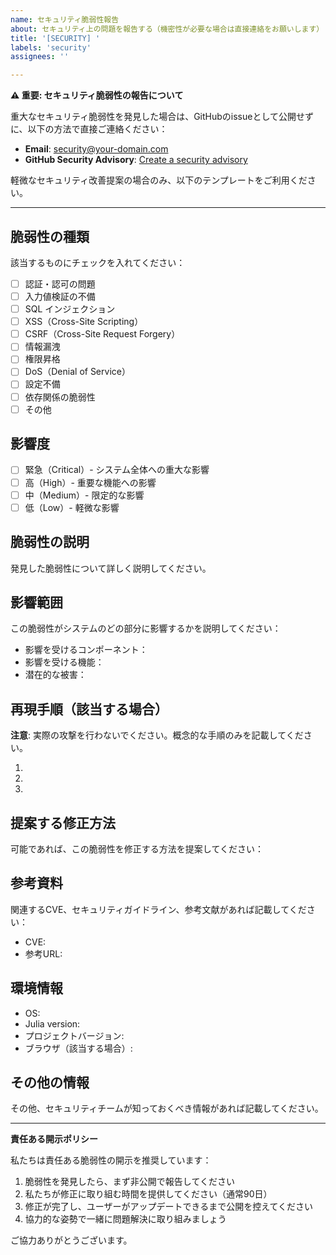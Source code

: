 ```yaml
---
name: セキュリティ脆弱性報告
about: セキュリティ上の問題を報告する（機密性が必要な場合は直接連絡をお願いします）
title: '[SECURITY] '
labels: 'security'
assignees: ''

---
```


**⚠️ 重要: セキュリティ脆弱性の報告について**

重大なセキュリティ脆弱性を発見した場合は、GitHubのissueとして公開せずに、以下の方法で直接ご連絡ください：

- **Email**: security@your-domain.com
- **GitHub Security Advisory**: [Create a security advisory](https://github.com/your-org/julia_stock/security/advisories/new)

軽微なセキュリティ改善提案の場合のみ、以下のテンプレートをご利用ください。

---

## 脆弱性の種類
該当するものにチェックを入れてください：

- [ ] 認証・認可の問題
- [ ] 入力値検証の不備
- [ ] SQL インジェクション
- [ ] XSS（Cross-Site Scripting）
- [ ] CSRF（Cross-Site Request Forgery）
- [ ] 情報漏洩
- [ ] 権限昇格
- [ ] DoS（Denial of Service）
- [ ] 設定不備
- [ ] 依存関係の脆弱性
- [ ] その他

## 影響度
- [ ] 緊急（Critical）- システム全体への重大な影響
- [ ] 高（High）- 重要な機能への影響
- [ ] 中（Medium）- 限定的な影響
- [ ] 低（Low）- 軽微な影響

## 脆弱性の説明
発見した脆弱性について詳しく説明してください。

## 影響範囲
この脆弱性がシステムのどの部分に影響するかを説明してください：

- 影響を受けるコンポーネント：
- 影響を受ける機能：
- 潜在的な被害：

## 再現手順（該当する場合）
**注意**: 実際の攻撃を行わないでください。概念的な手順のみを記載してください。

1. 
2. 
3. 

## 提案する修正方法
可能であれば、この脆弱性を修正する方法を提案してください：

## 参考資料
関連するCVE、セキュリティガイドライン、参考文献があれば記載してください：

- CVE: 
- 参考URL: 

## 環境情報
- OS: 
- Julia version: 
- プロジェクトバージョン: 
- ブラウザ（該当する場合）: 

## その他の情報
その他、セキュリティチームが知っておくべき情報があれば記載してください。

---

**責任ある開示ポリシー**

私たちは責任ある脆弱性の開示を推奨しています：

1. 脆弱性を発見したら、まず非公開で報告してください
2. 私たちが修正に取り組む時間を提供してください（通常90日）
3. 修正が完了し、ユーザーがアップデートできるまで公開を控えてください
4. 協力的な姿勢で一緒に問題解決に取り組みましょう

ご協力ありがとうございます。